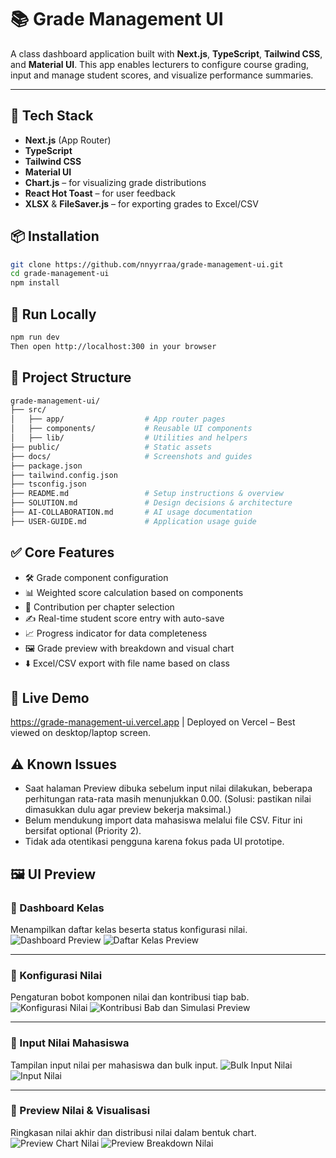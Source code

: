 # 📚 Grade Management UI

A class dashboard application built with **Next.js**, **TypeScript**, **Tailwind CSS**, and **Material UI**. This app enables lecturers to configure course grading, input and manage student scores, and visualize performance summaries.

---

## 🚀 Tech Stack
- **Next.js** (App Router)
- **TypeScript**
- **Tailwind CSS**
- **Material UI**
- **Chart.js** – for visualizing grade distributions
- **React Hot Toast** – for user feedback
- **XLSX** & **FileSaver.js** – for exporting grades to Excel/CSV

## 📦 Installation
```bash
git clone https://github.com/nnyyrraa/grade-management-ui.git
cd grade-management-ui
npm install
```

## 🧪 Run Locally
```bash
npm run dev
Then open http://localhost:300 in your browser
```

## 📁 Project Structure
```bash
grade-management-ui/
├── src/
│   ├── app/                  # App router pages
│   ├── components/           # Reusable UI components
│   ├── lib/                  # Utilities and helpers
├── public/                   # Static assets
├── docs/                     # Screenshots and guides
├── package.json
├── tailwind.config.json
├── tsconfig.json
├── README.md                 # Setup instructions & overview
├── SOLUTION.md               # Design decisions & architecture
├── AI-COLLABORATION.md       # AI usage documentation
├── USER-GUIDE.md             # Application usage guide
```

## ✅ Core Features
- 🛠️ Grade component configuration
- 📊 Weighted score calculation based on components
- 🧮 Contribution per chapter selection
- ✍️ Real-time student score entry with auto-save
- 📈 Progress indicator for data completeness
- 🖼️ Grade preview with breakdown and visual chart
- ⬇️ Excel/CSV export with file name based on class

## 🔗 Live Demo
https://grade-management-ui.vercel.app
| Deployed on Vercel – Best viewed on desktop/laptop screen.

## ⚠️ Known Issues
- Saat halaman Preview dibuka sebelum input nilai dilakukan, beberapa perhitungan rata-rata masih menunjukkan 0.00. (Solusi: pastikan nilai dimasukkan dulu agar preview bekerja maksimal.)
- Belum mendukung import data mahasiswa melalui file CSV. Fitur ini bersifat optional (Priority 2).
- Tidak ada otentikasi pengguna karena fokus pada UI prototipe.

## 🖼️ UI Preview

### 📌 Dashboard Kelas
Menampilkan daftar kelas beserta status konfigurasi nilai.
![Dashboard Preview](docs/screenshot-dashboard.png)
![Daftar Kelas Preview](docs/screenshot-daftar-kelas.png)

---

### 📌 Konfigurasi Nilai
Pengaturan bobot komponen nilai dan kontribusi tiap bab.
![Konfigurasi Nilai](docs/screenshot-configuration.png)
![Kontribusi Bab dan Simulasi Preview](docs/screenshot-kontribusibab-simulasinilai.png)

---

### 📌 Input Nilai Mahasiswa
Tampilan input nilai per mahasiswa dan bulk input.
![Bulk Input Nilai](docs/screenshot-bulkinput-nilai.png)
![Input Nilai](docs/screenshot-inputnilai.png)

---

### 📌 Preview Nilai & Visualisasi
Ringkasan nilai akhir dan distribusi nilai dalam bentuk chart.
![Preview Chart Nilai](docs/screenshot-preview-chart.png)
![Preview Breakdown Nilai](docs/screenshot-preview-breakdownnilai.png)
